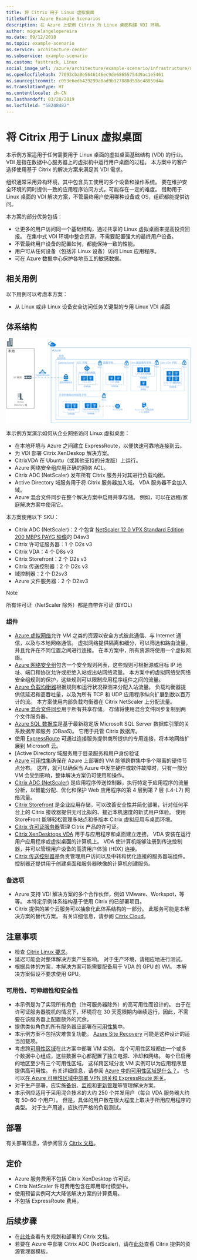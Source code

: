 ```yaml
---
title: 将 Citrix 用于 Linux 虚拟桌面
titleSuffix: Azure Example Scenarios
description: 在 Azure 上使用 Citrix 为 Linux 桌面构建 VDI 环境。
author: miguelangelopereira
ms.date: 09/12/2018
ms.topic: example-scenario
ms.service: architecture-center
ms.subservice: example-scenario
ms.custom: fasttrack, Linux
social_image_url: /azure/architecture/example-scenario/infrastructure/media/azure-citrix-sample-diagram.png
ms.openlocfilehash: 77093cba0e5646146ec9de68655754d9ac1e5461
ms.sourcegitcommit: c053e6edb429299a0ad9b327888d596c48859d4a
ms.translationtype: HT
ms.contentlocale: zh-CN
ms.lasthandoff: 03/20/2019
ms.locfileid: "58248482"
---
```

# <a name="linux-virtual-desktops-with-citrix"></a>将 Citrix 用于 Linux 虚拟桌面

本示例方案适用于任何需要用于 Linux 桌面的虚拟桌面基础结构 (VDI) 的行业。 VDI 是指在数据中心服务器上的虚拟机中运行用户桌面的过程。 本方案中的客户选择使用基于 Citrix 的解决方案来满足其 VDI 需求。

组织通常采用异构环境，其中包含员工使用的多个设备和操作系统。 要在维护安全环境的同时提供一致的应用程序访问方式，可能存在一定的难度。 借助用于 Linux 桌面的 VDI 解决方案，不管最终用户使用哪种设备或 OS，组织都能提供访问。

本方案的部分优势包括：

- 让更多的用户访问同一个基础结构，通过共享的 Linux 虚拟桌面来提高投资回报。 在集中式 VDI 环境中整合资源，不需要配置强大的最终用户设备。
- 不管最终用户设备的配置如何，都能保持一致的性能。
- 用户可从任何设备（包括非 Linux 设备）访问 Linux 应用程序。
- 可在 Azure 数据中心保护各地员工的敏感数据。

## <a name="relevant-use-cases"></a>相关用例

以下用例可以考虑本方案：

- 从 Linux 或非 Linux 设备安全访问任务关键型的专用 Linux VDI 桌面

## <a name="architecture"></a>体系结构

[![](./media/azure-citrix-sample-diagram.png "体系结构示意图")](./media/azure-citrix-sample-diagram.png#lightbox)

本示例方案演示如何从企业网络访问 Linux 虚拟桌面：

- 在本地环境与 Azure 之间建立 ExpressRoute，以便快速可靠地连接到云。
- 为 VDI 部署 Citrix XenDeskop 解决方案。
- CitrixVDA 在 Ubuntu（或其他支持的分发版）上运行。
- Azure 网络安全组应用正确的网络 ACL。
- Citrix ADC (NetScaler) 发布所有 Citrix 服务并对其进行负载均衡。
- Active Directory 域服务用于将 Citrix 服务器加入域。 VDA 服务器不会加入域。
- Azure 混合文件同步在整个解决方案中启用共享存储。 例如，可以在远程/家庭解决方案中使用它。

本方案使用以下 SKU：

- Citrix ADC (NetScaler)：2 个包含 [NetScaler 12.0 VPX Standard Edition 200 MBPS PAYG 映像](https://azuremarketplace.microsoft.com/pt-br/marketplace/apps/citrix.netscalervpx-120?tab=PlansAndPrice)的 D4sv3
- Citrix 许可证服务器：1 个 D2s v3
- Citrix VDA：4 个 D8s v3
- Citrix Storefront：2 个 D2s v3
- Citrix 传送控制器：2 个 D2s v3
- 域控制器：2 个 D2sv3
- Azure 文件服务器：2 个 D2sv3

> [!NOTE]
> 所有许可证（NetScaler 除外）都是自带许可证 (BYOL)

### <a name="components"></a>组件

- [Azure 虚拟网络](/azure/virtual-network/virtual-networks-overview)允许 VM 之类的资源以安全方式彼此通信、与 Internet 通信，以及与本地网络通信。 虚拟网络提供隔离和细分，可以筛选和路由流量，并且允许在不同位置之间进行连接。 在本方案中，所有资源将使用一个虚拟网络。
- [Azure 网络安全组](/azure/virtual-network/security-overview)包含一个安全规则列表，这些规则可根据源或目标 IP 地址、端口和协议允许或拒绝入站或出站网络流量。 本方案中的虚拟网络受网络安全组规则的保护，这些规则可以限制应用程序组件之间的流量。
- [Azure 负载均衡器](/azure/application-gateway/overview)根据规则和运行状况探测来分配入站流量。 负载均衡器提供低延迟和高吞吐量，以及为所有 TCP 和 UDP 应用程序纵向扩展到数以百万计的流。 本方案使用内部负载均衡器在 Citrix NetScaler 上分配流量。
- [Azure 混合文件同步](https://github.com/MicrosoftDocs/azure-docs/edit/master/articles/storage/files/storage-sync-files-planning.md)用于所有共享存储。 存储将使用混合文件同步复制到两个文件服务器。
- [Azure SQL 数据库](/azure/sql-database/sql-database-technical-overview)是基于最新稳定版 Microsoft SQL Server 数据库引擎的关系数据库即服务 (DBaaS)。 它用于托管 Citrix 数据库。
- 使用 [ExpressRoute](/azure/expressroute/expressroute-introduction) 可通过连接服务提供商所提供的专用连接，将本地网络扩展到 Microsoft 云。
- [Active Directory 域服务用于目录服务和用户身份验证
- [Azure 可用性集](/azure/virtual-machines/windows/tutorial-availability-sets)确保在 Azure 上部署的 VM 能够跨群集中多个隔离的硬件节点分布。 这样，就可以确保当 Azure 中发生硬件或软件故障时，只有一部分 VM 会受到影响，整体解决方案仍可使用和操作。
- [Citrix ADC (NetScaler)](https://www.citrix.com/products/citrix-adc) 是应用程序传送控制器，执行特定于应用程序的流量分析，以智能分配、优化和保护 Web 应用程序的第 4 层到第 7 层 (L4-L7) 网络流量。
- [Citrix Storefront](https://www.citrix.com/products/citrix-virtual-apps-and-desktops/citrix-storefront.html) 是企业应用存储，可以改善安全性并简化部署，针对任何平台上的 Citrix 接收器提供无可比拟的、接近本机速度的新式用户体验。 使用 StoreFront 能够轻松管理多站点和多版本 Citrix 虚拟应用与桌面环境。
- [Citrix 许可证服务器](https://www.citrix.com/buy/licensing/overview.html)管理 Citrix 产品的许可证。
- [Citrix XenDesktops VDA](https://docs.citrix.com/en-us/citrix-virtual-apps-desktops-service) 用于与应用程序和桌面建立连接。 VDA 安装在运行用户应用程序或虚拟桌面的计算机上。 VDA 使计算机能够注册到传送控制器，并可以管理用户设备的高清用户体验 (HDX) 连接。
- [Citrix 传送控制器](https://docs.citrix.com/en-us/xenapp-and-xendesktop/7-15-ltsr/manage-deployment/delivery-controllers)是负责管理用户访问以及中转和优化连接的服务器端组件。 控制器还提供用于创建桌面和服务器映像的计算机创建服务。

### <a name="alternatives"></a>备选项

- Azure 支持 VDI 解决方案的多个合作伙伴，例如 VMware、Workspot，等等。 本特定示例体系结构基于使用 Citrix 的已部署项目。
- Citrix 提供的某个云服务可以抽象化此体系结构的一部分。 此服务可能是本解决方案的替代方案。 有关详细信息，请参阅 [Citrix Cloud](https://www.citrix.com/products/citrix-cloud)。

## <a name="considerations"></a>注意事项

- 检查 [Citrix Linux 要求](https://docs.citrix.com/en-us/linux-virtual-delivery-agent/current-release/system-requirements)。
- 延迟可能会对整体解决方案产生影响。 对于生产环境，请相应地进行测试。
- 根据具体的方案，本解决方案可能需要配备用于 VDA 的 GPU 的 VM。 本解决方案假设不要求使用 GPU。

### <a name="availability-scalability-and-security"></a>可用性、可伸缩性和安全性

- 本示例是为了实现所有角色（许可服务器除外）的高可用性而设计的。 由于在许可证服务器脱机的情况下，环境将在 30 天宽限期内继续运行，因此，不需要在该服务器上配置额外的冗余。
- 提供类似角色的所有服务器应部署在[可用性集](/azure/virtual-machines/windows/manage-availability#configure-multiple-virtual-machines-in-an-availability-set-for-redundancy)中。
- 本示例方案不包括灾难恢复功能。 [Azure Site Recovery](/azure/site-recovery/site-recovery-overview) 可能是这种设计的适当加载项。
- 考虑跨[可用性区域](/azure/availability-zones/az-overview)在此方案中部署 VM 实例。 每个可用性区域都由一个或多个数据中心组成，这些数据中心都配置了独立电源、冷却和网络。 每个已启用的地区至少有三个可用性区域。 这样跨区域分发 VM 实例可以为应用程序层提供高可用性。 有关详细信息，请参阅 [Azure 中的可用性区域是什么？](/azure/availability-zones/az-overview)。 也可以[在 Azure 可用性区域中部署 VPN 网关和 ExpressRoute 网关](/azure/vpn-gateway/about-zone-redundant-vnet-gateways)。
- 对于生产部署，应实施[备份](/azure/backup/backup-introduction-to-azure-backup)、[监视](/azure/monitoring-and-diagnostics/monitoring-overview)和[更新管理](/azure/automation/automation-update-management)等管理解决方案。
- 本示例应适用于采用混合技术的大约 250 个并发用户（每台 VDA 服务器大约有 50-60 个用户）。 但是，具体的用户数在很大程度上取决于所用应用程序的类型。 对于生产用途，应执行严格的负载测试。

## <a name="deployment"></a>部署

有关部署信息，请参阅官方 [Citrix 文档](https://docs.citrix.com/en-us/citrix-virtual-apps-desktops/install-configure.html)。

## <a name="pricing"></a>定价

- Azure 服务费用不包括 Citrix XenDesktop 许可证。
- Citrix NetScaler 许可费用包含在即用即付模型中。
- 使用预留实例可大大降低解决方案的计算费用。
- 不包括 ExpressRoute 费用。

## <a name="next-steps"></a>后续步骤

- 在[此处](https://docs.citrix.com/en-us/citrix-virtual-apps-desktops/install-configure)查看有关规划和部署的 Citrix 文档。
- 若要在 Azure 中部署 Citrix ADC (NetScaler)，请在[此处](https://github.com/citrix/netscaler-azure-templates)查看 Citrix 提供的资源管理器模板。
